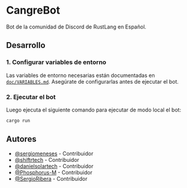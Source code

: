 # CangreBot

Bot de la comunidad de Discord de RustLang en Español.

## Desarrollo

### 1. Configurar variables de entorno

Las variables de entorno necesarias están documentadas en [`doc/VARIABLES.md`](doc/VARIABLES.md). Asegúrate de configurarlas antes de ejecutar el bot.

### 2. Ejecutar el bot

Luego ejecuta el siguiente comando para ejecutar de modo local el bot:
```bash
cargo run
```

## Autores

-   [@sergiomeneses](https://github.com/sergiomeneses) - Contribuidor
-   [@shiftrtech](https://github.com/shiftrtech) - Contribuidor
-   [@danielsolartech](https://github.com/danielsolartech) - Contribuidor
-   [@Phosphorus-M](https://github.com/Phosphorus-M) - Contribuidor
-   [@SergioRibera](https://github.com/SergioRibera) - Contribuidor
